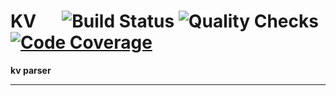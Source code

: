 # KV &emsp; ![Build Status] ![Quality Checks] [![Code Coverage]][codecov.io]

[Build Status]: https://github.com/wayfair-incubator/kv/workflows/Tests/badge.svg
[Quality Checks]: https://github.com/wayfair-incubator/kv/workflows/Checks/badge.svg
[Code Coverage]: https://codecov.io/gh/wayfair-incubator/kv/branch/master/graph/badge.svg
[codecov.io]: https://codecov.io/gh/wayfair-incubator/kv

**kv parser**

---

